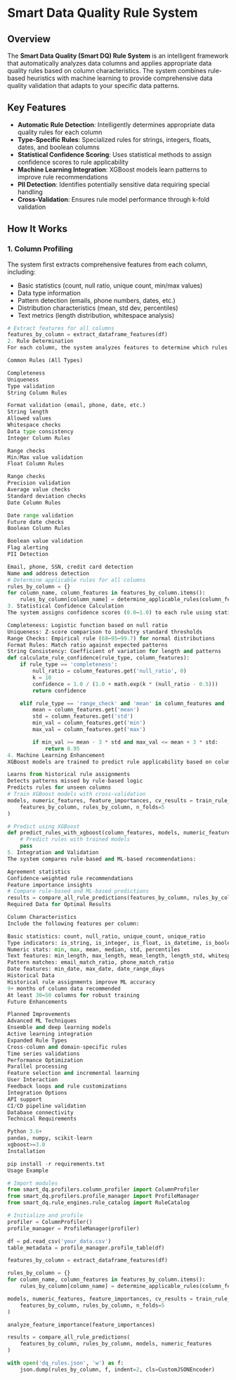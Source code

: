 # Smart Data Quality Rule System

## Overview

The **Smart Data Quality (Smart DQ) Rule System** is an intelligent framework that automatically analyzes data columns and applies appropriate data quality rules based on column characteristics. The system combines rule-based heuristics with machine learning to provide comprehensive data quality validation that adapts to your specific data patterns.

## Key Features

- **Automatic Rule Detection**: Intelligently determines appropriate data quality rules for each column  
- **Type-Specific Rules**: Specialized rules for strings, integers, floats, dates, and boolean columns  
- **Statistical Confidence Scoring**: Uses statistical methods to assign confidence scores to rule applicability  
- **Machine Learning Integration**: XGBoost models learn patterns to improve rule recommendations  
- **PII Detection**: Identifies potentially sensitive data requiring special handling  
- **Cross-Validation**: Ensures rule model performance through k-fold validation  

## How It Works

### 1. Column Profiling

The system first extracts comprehensive features from each column, including:

- Basic statistics (count, null ratio, unique count, min/max values)
- Data type information
- Pattern detection (emails, phone numbers, dates, etc.)
- Distribution characteristics (mean, std dev, percentiles)
- Text metrics (length distribution, whitespace analysis)

```python
# Extract features for all columns
features_by_column = extract_dataframe_features(df)
2. Rule Determination
For each column, the system analyzes features to determine which rules should apply. Rules are categorized by data type:

Common Rules (All Types)

Completeness
Uniqueness
Type validation
String Column Rules

Format validation (email, phone, date, etc.)
String length
Allowed values
Whitespace checks
Data type consistency
Integer Column Rules

Range checks
Min/Max value validation
Float Column Rules

Range checks
Precision validation
Average value checks
Standard deviation checks
Date Column Rules

Date range validation
Future date checks
Boolean Column Rules

Boolean value validation
Flag alerting
PII Detection

Email, phone, SSN, credit card detection
Name and address detection
# Determine applicable rules for all columns
rules_by_column = {}
for column_name, column_features in features_by_column.items():
    rules_by_column[column_name] = determine_applicable_rules(column_features)
3. Statistical Confidence Calculation
The system assigns confidence scores (0.0–1.0) to each rule using statistical methods:

Completeness: Logistic function based on null ratio
Uniqueness: Z-score comparison to industry standard thresholds
Range Checks: Empirical rule (68–95–99.7) for normal distributions
Format Rules: Match ratio against expected patterns
String Consistency: Coefficient of variation for length and patterns
def calculate_rule_confidence(rule_type, column_features):
    if rule_type == 'completeness':
        null_ratio = column_features.get('null_ratio', 0)
        k = 10
        confidence = 1.0 / (1.0 + math.exp(k * (null_ratio - 0.5)))
        return confidence

    elif rule_type == 'range_check' and 'mean' in column_features and 'std' in column_features:
        mean = column_features.get('mean')
        std = column_features.get('std')
        min_val = column_features.get('min')
        max_val = column_features.get('max')

        if min_val >= mean - 3 * std and max_val <= mean + 3 * std:
            return 0.95
4. Machine Learning Enhancement
XGBoost models are trained to predict rule applicability based on column features:

Learns from historical rule assignments
Detects patterns missed by rule-based logic
Predicts rules for unseen columns
# Train XGBoost models with cross-validation
models, numeric_features, feature_importances, cv_results = train_rule_prediction_models(
    features_by_column, rules_by_column, n_folds=5
)

# Predict using XGBoost
def predict_rules_with_xgboost(column_features, models, numeric_features):
    # Predict rules with trained models
    pass
5. Integration and Validation
The system compares rule-based and ML-based recommendations:

Agreement statistics
Confidence-weighted rule recommendations
Feature importance insights
# Compare rule-based and ML-based predictions
results = compare_all_rule_predictions(features_by_column, rules_by_column, models, numeric_features)
Required Data for Optimal Results

Column Characteristics
Include the following features per column:

Basic statistics: count, null_ratio, unique_count, unique_ratio
Type indicators: is_string, is_integer, is_float, is_datetime, is_boolean, is_categorical
Numeric stats: min, max, mean, median, std, percentiles
Text features: min_length, max_length, mean_length, length_std, whitespace_only_ratio
Pattern matches: email_match_ratio, phone_match_ratio
Date features: min_date, max_date, date_range_days
Historical Data
Historical rule assignments improve ML accuracy
9+ months of column data recommended
At least 30–50 columns for robust training
Future Enhancements

Planned Improvements
Advanced ML Techniques
Ensemble and deep learning models
Active learning integration
Expanded Rule Types
Cross-column and domain-specific rules
Time series validations
Performance Optimization
Parallel processing
Feature selection and incremental learning
User Interaction
Feedback loops and rule customizations
Integration Options
API support
CI/CD pipeline validation
Database connectivity
Technical Requirements

Python 3.6+
pandas, numpy, scikit-learn
xgboost>=3.0
Installation

pip install -r requirements.txt
Usage Example

# Import modules
from smart_dq.profilers.column_profiler import ColumnProfiler
from smart_dq.profilers.profile_manager import ProfileManager
from smart_dq.rule_engines.rule_catalog import RuleCatalog

# Initialize and profile
profiler = ColumnProfiler()
profile_manager = ProfileManager(profiler)

df = pd.read_csv('your_data.csv')
table_metadata = profile_manager.profile_table(df)

features_by_column = extract_dataframe_features(df)

rules_by_column = {}
for column_name, column_features in features_by_column.items():
    rules_by_column[column_name] = determine_applicable_rules(column_features)

models, numeric_features, feature_importances, cv_results = train_rule_prediction_models(
    features_by_column, rules_by_column, n_folds=5
)

analyze_feature_importance(feature_importances)

results = compare_all_rule_predictions(
    features_by_column, rules_by_column, models, numeric_features
)

with open('dq_rules.json', 'w') as f:
    json.dump(rules_by_column, f, indent=2, cls=CustomJSONEncoder)
